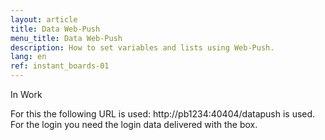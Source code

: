 ```yaml
---
layout: article
title: Data Web-Push
menu_title: Data Web-Push
description: How to set variables and lists using Web-Push.
lang: en
ref: instant_boards-01
---
```


In Work

For this the following URL is used: http://pb1234:40404/datapush is used. For the login you need the login data delivered with the box.
